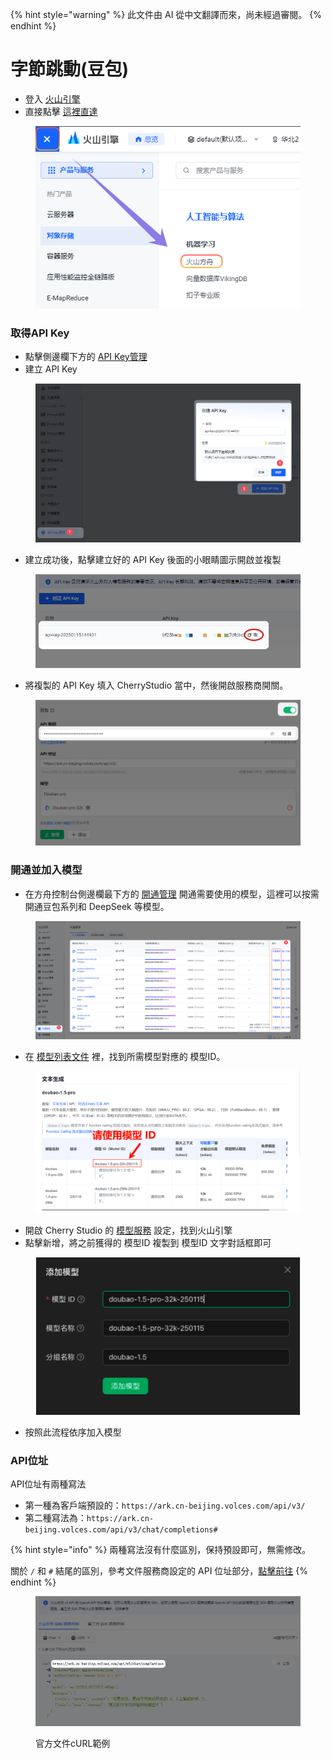 
{% hint style="warning" %}
此文件由 AI 從中文翻譯而來，尚未經過審閱。
{% endhint %}

# 字節跳動(豆包)

*   登入 [火山引擎](https://console.volcengine.com/)
*   直接點擊 [這裡直達](https://console.volcengine.com/ark/region:ark+cn-beijing/openManagement?LLM=%7B%7D)

<figure><img src="../../.gitbook/assets/image (1) (1) (2).png" alt=""><figcaption></figcaption></figure>

### 取得API Key

*   點擊側邊欄下方的 [API Key管理](https://console.volcengine.com/ark/region:ark+cn-beijing/apiKey)
*   建立 API Key

<figure><img src="../../.gitbook/assets/image (6) (2).png" alt=""><figcaption></figcaption></figure>

*   建立成功後，點擊建立好的 API Key 後面的小眼睛圖示開啟並複製

<figure><img src="../../.gitbook/assets/image (7) (2).png" alt=""><figcaption></figcaption></figure>

*   將複製的 API Key 填入 CherryStudio 當中，然後開啟服務商開關。

<figure><img src="../../.gitbook/assets/image (8) (2).png" alt=""><figcaption></figcaption></figure>

### 開通並加入模型

*   在方舟控制台側邊欄最下方的 [開通管理](https://console.volcengine.com/ark/region:ark+cn-beijing/openManagement?LLM=%7B%7D\&OpenTokenDrawer=false) 開通需要使用的模型，這裡可以按需開通豆包系列和 DeepSeek 等模型。

<figure><img src="../../.gitbook/assets/image (1) (1) (2) (1).png" alt=""><figcaption></figcaption></figure>

*   在 [模型列表文件](https://www.volcengine.com/docs/82379/1330310#%E6%96%87%E6%9C%AC%E7%94%9F%E6%88%90) 裡，找到所需模型對應的 模型ID。

<figure><img src="../../.gitbook/assets/火山引擎_模型ID.png" alt="火山引擎模型ID列表範例"><figcaption></figcaption></figure>

*   開啟 Cherry Studio 的 [模型服務](../../cherrystudio/preview/settings/providers.md) 設定，找到火山引擎
*   點擊新增，將之前獲得的 模型ID 複製到 模型ID 文字對話框即可

<figure><img src="../../.gitbook/assets/volc_ark_01.png" alt=""><figcaption></figcaption></figure>

*   按照此流程依序加入模型

### API位址

API位址有兩種寫法

*   第一種為客戶端預設的：`https://ark.cn-beijing.volces.com/api/v3/`
*   第二種寫法為：`https://ark.cn-beijing.volces.com/api/v3/chat/completions#`

{% hint style="info" %}
兩種寫法沒有什麼區別，保持預設即可，無需修改。

關於 `/` 和 `#` 結尾的區別，參考文件服務商設定的 API 位址部分，[點擊前往](../../cherrystudio/preview/settings/providers.md#api-di-zhi)
{% endhint %}

<figure><img src="../../.gitbook/assets/image (3) (2).png" alt=""><figcaption><p>官方文件cURL範例</p></figcaption></figure>